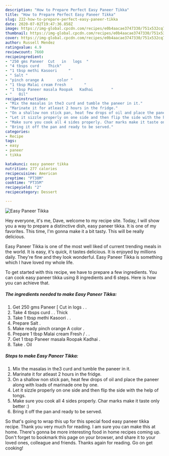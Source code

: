 ```yaml
---
description: "How to Prepare Perfect Easy Paneer Tikka"
title: "How to Prepare Perfect Easy Paneer Tikka"
slug: 222-how-to-prepare-perfect-easy-paneer-tikka
date: 2020-07-02T19:47:36.858Z
image: https://img-global.cpcdn.com/recipes/e0b4aacae3747330/751x532cq70/easy-paneer-tikka-recipe-main-photo.jpg
thumbnail: https://img-global.cpcdn.com/recipes/e0b4aacae3747330/751x532cq70/easy-paneer-tikka-recipe-main-photo.jpg
cover: https://img-global.cpcdn.com/recipes/e0b4aacae3747330/751x532cq70/easy-paneer-tikka-recipe-main-photo.jpg
author: Russell Mendez
ratingvalue: 4.9
reviewcount: 7660
recipeingredient:
- "250 gms Paneer  Cut   in   logs  "
- "4 tbsps curd    Thick"
- "1 tbsp methi Kasoori     "
- " Salt "
- "pinch orange A      color "
- "1 tbsp Malai cream Fresh        "
- "1 tbsp Paneer masala Roopak   Kadhai        "
- "   Oil"
recipeinstructions:
- "Mix the masalas in the3 curd and tumble the paneer in it."
- "Marinate it for atleast 2 hours in the fridge."
- "On a shallow non stick pan, heat few drops of oil and place the paneer along with loads of marinade one by one."
- "Let it sizzle properly on one side and then flip the side with the help of tongs."
- "Make sure you cook all 4 sides properly. Char marks make it taste only better :)"
- "Bring it off the pan and ready to be served."
categories:
- Recipe
tags:
- easy
- paneer
- tikka

katakunci: easy paneer tikka 
nutrition: 277 calories
recipecuisine: American
preptime: "PT38M"
cooktime: "PT35M"
recipeyield: "2"
recipecategory: Dessert

---
```



![Easy Paneer Tikka](https://img-global.cpcdn.com/recipes/e0b4aacae3747330/751x532cq70/easy-paneer-tikka-recipe-main-photo.jpg)

Hey everyone, it's me, Dave, welcome to my recipe site. Today, I will show you a way to prepare a distinctive dish, easy paneer tikka. It is one of my favorites. This time, I'm gonna make it a bit tasty. This will be really delicious.



Easy Paneer Tikka is one of the most well liked of current trending meals in the world. It is easy, it's quick, it tastes delicious. It is enjoyed by millions daily. They're fine and they look wonderful. Easy Paneer Tikka is something which I have loved my whole life.


To get started with this recipe, we have to prepare a few ingredients. You can cook easy paneer tikka using 8 ingredients and 6 steps. Here is how you can achieve that.

<!--inarticleads1-->

##### The ingredients needed to make Easy Paneer Tikka:

1. Get 250 gms Paneer [ Cut   in   logs . .
1. Take 4 tbsps curd . .  Thick
1. Take 1 tbsp methi Kasoori    . .
1. Prepare  Salt .
1. Make ready pinch orange A      color .
1. Prepare 1 tbsp Malai cream Fresh    /   . .
1. Get 1 tbsp Paneer masala Roopak   Kadhai        .
1. Take  .  Oil




<!--inarticleads2-->

##### Steps to make Easy Paneer Tikka:

1. Mix the masalas in the3 curd and tumble the paneer in it.
1. Marinate it for atleast 2 hours in the fridge.
1. On a shallow non stick pan, heat few drops of oil and place the paneer along with loads of marinade one by one.
1. Let it sizzle properly on one side and then flip the side with the help of tongs.
1. Make sure you cook all 4 sides properly. Char marks make it taste only better :)
1. Bring it off the pan and ready to be served.




So that's going to wrap this up for this special food easy paneer tikka recipe. Thank you very much for reading. I am sure you can make this at home. There's gonna be more interesting food in home recipes coming up. Don't forget to bookmark this page on your browser, and share it to your loved ones, colleague and friends. Thanks again for reading. Go on get cooking!
